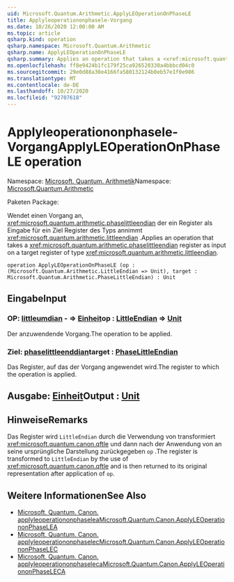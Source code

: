 ```yaml
---
uid: Microsoft.Quantum.Arithmetic.ApplyLEOperationOnPhaseLE
title: Applyleoperationonphasele-Vorgang
ms.date: 10/26/2020 12:00:00 AM
ms.topic: article
qsharp.kind: operation
qsharp.namespace: Microsoft.Quantum.Arithmetic
qsharp.name: ApplyLEOperationOnPhaseLE
qsharp.summary: Applies an operation that takes a <xref:microsoft.quantum.arithmetic.phaselittleendian> register as input on a target register of type <xref:microsoft.quantum.arithmetic.littleendian>.
ms.openlocfilehash: ff8e9424b1fc179f25ca926520338a4bbbcd04c0
ms.sourcegitcommit: 29e0d88a30e4166fa580132124b0eb57e1f0e986
ms.translationtype: MT
ms.contentlocale: de-DE
ms.lasthandoff: 10/27/2020
ms.locfileid: "92707618"
---
```

# <a name="applyleoperationonphasele-operation"></a><span data-ttu-id="dd249-102">Applyleoperationonphasele-Vorgang</span><span class="sxs-lookup"><span data-stu-id="dd249-102">ApplyLEOperationOnPhaseLE operation</span></span>

<span data-ttu-id="dd249-103">Namespace: [Microsoft. Quantum. Arithmetik](xref:Microsoft.Quantum.Arithmetic)</span><span class="sxs-lookup"><span data-stu-id="dd249-103">Namespace: [Microsoft.Quantum.Arithmetic](xref:Microsoft.Quantum.Arithmetic)</span></span>

<span data-ttu-id="dd249-104">Paketen [](https://nuget.org/packages/)</span><span class="sxs-lookup"><span data-stu-id="dd249-104">Package: [](https://nuget.org/packages/)</span></span>


<span data-ttu-id="dd249-105">Wendet einen Vorgang an, <xref:microsoft.quantum.arithmetic.phaselittleendian> der ein Register als Eingabe für ein Ziel Register des Typs annimmt <xref:microsoft.quantum.arithmetic.littleendian> .</span><span class="sxs-lookup"><span data-stu-id="dd249-105">Applies an operation that takes a <xref:microsoft.quantum.arithmetic.phaselittleendian> register as input on a target register of type <xref:microsoft.quantum.arithmetic.littleendian>.</span></span>

```qsharp
operation ApplyLEOperationOnPhaseLE (op : (Microsoft.Quantum.Arithmetic.LittleEndian => Unit), target : Microsoft.Quantum.Arithmetic.PhaseLittleEndian) : Unit
```


## <a name="input"></a><span data-ttu-id="dd249-106">Eingabe</span><span class="sxs-lookup"><span data-stu-id="dd249-106">Input</span></span>

### <a name="op--littleendian--unit"></a><span data-ttu-id="dd249-107">OP: [littleumdian](xref:Microsoft.Quantum.Arithmetic.LittleEndian) - => [Einheit](xref:microsoft.quantum.lang-ref.unit)</span><span class="sxs-lookup"><span data-stu-id="dd249-107">op : [LittleEndian](xref:Microsoft.Quantum.Arithmetic.LittleEndian) => [Unit](xref:microsoft.quantum.lang-ref.unit)</span></span> 

<span data-ttu-id="dd249-108">Der anzuwendende Vorgang.</span><span class="sxs-lookup"><span data-stu-id="dd249-108">The operation to be applied.</span></span>


### <a name="target--phaselittleendian"></a><span data-ttu-id="dd249-109">Ziel: [phaselittleenddian](xref:Microsoft.Quantum.Arithmetic.PhaseLittleEndian)</span><span class="sxs-lookup"><span data-stu-id="dd249-109">target : [PhaseLittleEndian](xref:Microsoft.Quantum.Arithmetic.PhaseLittleEndian)</span></span>

<span data-ttu-id="dd249-110">Das Register, auf das der Vorgang angewendet wird.</span><span class="sxs-lookup"><span data-stu-id="dd249-110">The register to which the operation is applied.</span></span>



## <a name="output--unit"></a><span data-ttu-id="dd249-111">Ausgabe: [Einheit](xref:microsoft.quantum.lang-ref.unit)</span><span class="sxs-lookup"><span data-stu-id="dd249-111">Output : [Unit](xref:microsoft.quantum.lang-ref.unit)</span></span>



## <a name="remarks"></a><span data-ttu-id="dd249-112">Hinweise</span><span class="sxs-lookup"><span data-stu-id="dd249-112">Remarks</span></span>

<span data-ttu-id="dd249-113">Das Register wird `LittleEndian` durch die Verwendung von transformiert <xref:microsoft.quantum.canon.qftle> und dann nach der Anwendung von an seine ursprüngliche Darstellung zurückgegeben `op` .</span><span class="sxs-lookup"><span data-stu-id="dd249-113">The register is transformed to `LittleEndian` by the use of <xref:microsoft.quantum.canon.qftle> and is then returned to its original representation after application of `op`.</span></span>

## <a name="see-also"></a><span data-ttu-id="dd249-114">Weitere Informationen</span><span class="sxs-lookup"><span data-stu-id="dd249-114">See Also</span></span>

- [<span data-ttu-id="dd249-115">Microsoft. Quantum. Canon. applyleoperationonphaselea</span><span class="sxs-lookup"><span data-stu-id="dd249-115">Microsoft.Quantum.Canon.ApplyLEOperationonPhaseLEA</span></span>](xref:Microsoft.Quantum.Canon.ApplyLEOperationonPhaseLEA)
- [<span data-ttu-id="dd249-116">Microsoft. Quantum. Canon. applyleoperationonphaselec</span><span class="sxs-lookup"><span data-stu-id="dd249-116">Microsoft.Quantum.Canon.ApplyLEOperationonPhaseLEC</span></span>](xref:Microsoft.Quantum.Canon.ApplyLEOperationonPhaseLEC)
- [<span data-ttu-id="dd249-117">Microsoft. Quantum. Canon. applyleoperationonphaseleca</span><span class="sxs-lookup"><span data-stu-id="dd249-117">Microsoft.Quantum.Canon.ApplyLEOperationonPhaseLECA</span></span>](xref:Microsoft.Quantum.Canon.ApplyLEOperationonPhaseLECA)